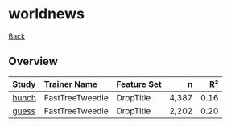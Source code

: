 # worldnews

[Back](../index.md)

## Overview

|Study|Trainer Name|Feature Set|n|R²|
|:---|:---|:---|---:|---:|
|[hunch](worldnews_hunch.md)|FastTreeTweedie|DropTitle|4,387|0.16|
|[guess](worldnews_guess.md)|FastTreeTweedie|DropTitle|2,202|0.20|

